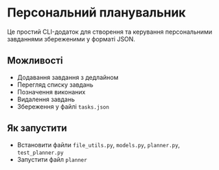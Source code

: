# Персональний планувальник
Це простий CLI-додаток для створення та керування персональними завданнями збереженими у форматі
JSON.

## Можливості
- Додавання завдання з дедлайном
- Перегляд списку завдань 
- Позначення виконаних 
- Видалення завдань
- Збереження у файлі `tasks.json`

## Як запустити
- Встановити файли `file_utils.py`, `models.py`, `planner.py`, `test_planner.py`
- Запустити файл `planner`